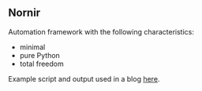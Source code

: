 ## Nornir

Automation framework with the following characteristics:
- minimal
- pure Python
- total freedom


Example script and output used in a blog [here](https://github.com/saidvandeklundert/saidvandeklundert.github.io/blob/nornir/_posts/2020-11-30-nornir.md).
